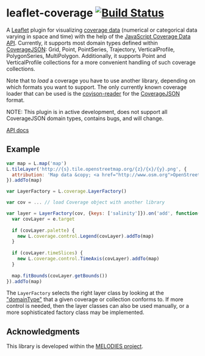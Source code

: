 # leaflet-coverage [![Build Status](https://travis-ci.org/Reading-eScience-Centre/leaflet-coverage.svg?branch=master)](https://travis-ci.org/Reading-eScience-Centre/leaflet-coverage)

A [Leaflet](http://leafletjs.com/) plugin for visualizing [coverage data](https://en.wikipedia.org/wiki/Coverage_data) (numerical or categorical data varying in space and time) with the help of the [JavaScript Coverage Data API](https://github.com/Reading-eScience-Centre/coverage-jsapi). Currently, it supports most domain types defined within [CoverageJSON](https://github.com/Reading-eScience-Centre/coveragejson):
Grid, Point, PointSeries, Trajectory, VerticalProfile, PolygonSeries, MultiPolygon. Additionally, it supports Point and VerticalProfile collections for a more convenient handling of such coverage collections.

Note that to *load* a coverage you have to use another library, depending on which formats you want to support. The only currently known coverage loader that can be used is the [covjson-reader](https://github.com/Reading-eScience-Centre/covjson-reader) for the [CoverageJSON](https://github.com/Reading-eScience-Centre/coveragejson) format.

NOTE: This plugin is in active development, does not support all CoverageJSON domain types, contains bugs, and will change.

[API docs](https://doc.esdoc.org/github.com/reading-escience-centre/leaflet-coverage/)

## Example

```js
var map = L.map('map')
L.tileLayer('http://{s}.tile.openstreetmap.org/{z}/{x}/{y}.png', {
  attribution: 'Map data &copy; <a href="http://www.osm.org">OpenStreetMap</a>'
}).addTo(map)

var LayerFactory = L.coverage.LayerFactory()

var cov = ... // load Coverage object with another library

var layer = LayerFactory(cov, {keys: ['salinity']}).on('add', function(e) {
  var covLayer = e.target
  
  if (covLayer.palette) {
    new L.coverage.control.Legend(covLayer).addTo(map)
  }
  
  if (covLayer.timeSlices) {
  	new L.coverage.control.TimeAxis(covLayer).addTo(map)
  }
  
  map.fitBounds(covLayer.getBounds())
}).addTo(map)
```

The `LayerFactory` selects the right layer class by looking at the 
["domainType"](https://github.com/Reading-eScience-Centre/coverage-jsapi/blob/master/Coverage.md#domainType)
that a given coverage or collection conforms to.
If more control is needed, then the layer classes can also be used manually, or
a more sophisticated factory class may be implemented.

## Acknowledgments

This library is developed within the [MELODIES project](http://www.melodiesproject.eu).
